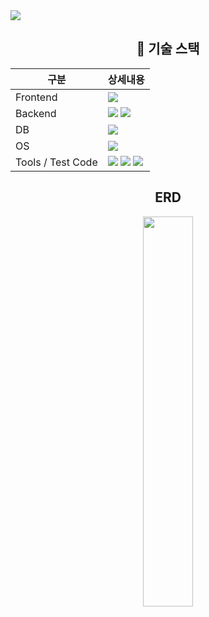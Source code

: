 <img src="https://capsule-render.vercel.app/api?type=waving&color=auto&height=200&section=header&text=도서%20관리%20애플리케이션&fontSize=70" />

<div align="center">
  <h2> 🔧 기술 스택</h2>
  
  |구분|상세내용
  |----|----
  |Frontend|<img src="https://img.shields.io/badge/React-61DAFB?style=flat&logo=React&logoColor=white" />
  |Backend| <img src="https://img.shields.io/badge/Java-007396?style=flat&logo=Java&logoColor=white" /> <img src="https://img.shields.io/badge/Spring Boot-6DB33F?style=flat&logo=springboot&logoColor=white" /> 
  |DB| <img src="https://img.shields.io/badge/MySQL-4479A1?style=flat&logo=mysql&logoColor=white" />
  |OS| <img src="https://img.shields.io/badge/Windows 10-0078D6?style=flat&logo=windows10&logoColor=white" />
  |Tools / Test Code| <img src="https://img.shields.io/badge/Visual Studio Code-007ACC?style=flat&logo=visualstudiocode&logoColor=white" /> <img src="https://img.shields.io/badge/IntelliJ IDEA-000000?style=flat&logo=intellijidea&logoColor=white" /> <img src="https://img.shields.io/badge/JUnit5-25A162?style=flat&logo=junit5&logoColor=white" />

  <h2>ERD</h2>
  <img src="https://velog.velcdn.com/images/k1505ww/post/36dea672-49ca-4a26-b290-a1f93b8bf58d/image.png" width="40%" height="40%">
</div>
